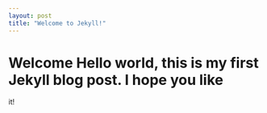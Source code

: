 ```yaml
---
layout: post
title: "Welcome to Jekyll!"
---
```


# Welcome **Hello world**, this is my first Jekyll blog post. I hope you like

it!
